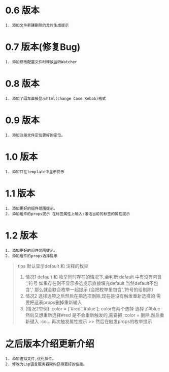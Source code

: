 # 0.6 版本

    1. 添加文件新建删除的及时生成提示

# 0.7 版本(修复Bug)

    1. 添加修改配置文件时释放监听Watcher

# 0.8 版本

    1. 添加了回车直接显示html(change Case Kebab)格式

# 0.9 版本

    1. 添加注册文件定位更好的定位。


# 1.0 版本

    1. 添加只在template中显示提示


# 1.1 版本

    1. 添加更好的组件范围提示。
    2. 添加组件的props提示 在标签属性上输入:激活当前的标签的属性提示

# 1.2 版本

    1. 添加更好的组件范围提示。
    2. 添加组件的props选择提示
>   tips
>   默认显示default 和 注释的枚举
>   1. 情况1
>   default 和 枚举同时存在的情况下,会判断 default 中有没有包含 ','符号
>   如果存在则不显示多选提示直接填充default
>   当然default不包含',' 那么就会联合枚举一起提示 (会把枚举里包含','符号的给剔除)
>   2. 情况2
>   选择选项之后然后在把选项删除,现在是没有触发重新选择的
>   需要把这表props删掉重新输入
>   3. (情况2举例)
>   :color = ['#red','#blue']; color有两个选择
>   选择了#blue 然后又想重新选择#red
>   是不会重新触发的,需要把 :color = 删除,然后重新键入
>   :co... 再次触发属性提示 >> 然后在触发props的枚举提示

# 之后版本介绍更新介绍

    1. 添加虚拟文件,优化插件。
    2. 修改为Lsp语言服务器架构获得更好的性能。